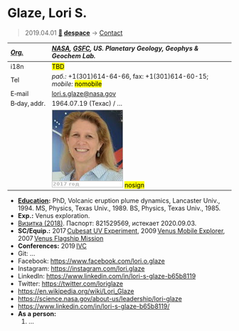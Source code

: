 # Glaze, Lori S.
> 2019.04.01 **[🚀](../index/index.md) [despace](index.md)** → [Contact](contact.md)

|*[Org.](contact.md)*|*[NASA](zz_nasa.md), [GSFC](zz_gsfc.md), US. Planetary Geology, Geophys & Geochem Lab.*|
|:--|:--|
|i18n| <mark>TBD</mark> |
|Tel|*раб.:* +1(301)614-64-66, fax: +1(301)614-60-15; *mobile:* <mark>nomobile</mark> |
|E‑mail| <lori.s.glaze@nasa.gov> |
|B‑day, addr.| 1964.07.19 (Техас) / … |
|| [![](f/contact/g/glaze_001_photo_thumb.jpg)](f/contact/g/glaze_001_photo.jpg) <mark>nosign</mark> |

   - **[Education](edu.md):** PhD, Volcanic eruption plume dynamics, Lancaster Univ., 1994. MS, Physics, Texas Univ., 1989. BS, Physics, Texas Univ., 1985.
   - **Exp.:** Venus exploration.
   - [Визитка (2018)](f/contact/g/glaze_001_card01.png). Паспорт: 821529569, истекает 2020.09.03.
   - **SC/Equip.:** 2017 [Cubesat UV Experiment](cubesat_uv_experiment.md), 2009 [Venus Mobile Explorer](venus_mobile_explorer.md), 2007 [Venus Flagship Mission](venus_flagship_mission.md)
   - **Conferences:** 2019 [IVC](ivc_2019.md)
   - Git: …
   - Facebook: <https://www.facebook.com/lori.o.glaze>
   - Instagram: <https://instagram.com/lori.glaze>
   - LinkedIn: <https://www.linkedin.com/in/lori-s-glaze-b65b8119>
   - Twitter: <https://twitter.com/loriglaze>
   - <https://en.wikipedia.org/wiki/Lori_Glaze>
   - <https://science.nasa.gov/about-us/leadership/lori-glaze>
   - <https://www.linkedin.com/in/lori-s-glaze-b65b8119/>
   - **As a person:**
      1. …
